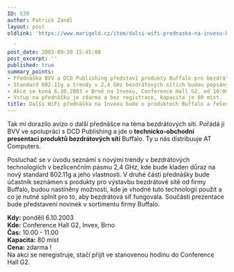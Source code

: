 ```yaml
---
ID: 539
author: Patrick Zandl
layout: post
oldlink: 'https://www.marigold.cz/item/dalsi-wifi-prednaska-na-invexu-bude-o-produktech-buffalo-a-reseni-pomoci-nich

  '
post_date: 2003-09-30 15:45:00
post_excerpt: ''
published: true
summary_points:
- Přednáška BVV a DCD Publishing představí produkty Buffalo pro bezdrátové sítě.
- Standard 802.11g a trendy v 2,4 GHz bezdrátových sítích budou popsány.
- Akce se koná 6.10.2003 v Brně na Invexu, Conference Hall G2, od 10:00.
- Vstup na přednášku je zdarma a bez registrace, kapacita je 80 míst.
title: Další WiFi přednáška na Invexu bude o produktech Buffalo a řešení pomocí nich
---
```


<p>
Tak mi dorazilo avízo o další přednášce na téma bezdrátových sítí. Pořádá ji BVV ve spolupráci s DCD Publishing a jde o<STRONG> technicko-obchodní presentaci produktů bezdrátových sítí</STRONG> Buffalo. Ty u nás distribuuje AT Computers. </p>

<p>
Posluchač se v úvodu seznámí s novými trendy v bezdrátových technologiích v bezlicenčním pásmu 2,4 GHz, kde bude kladen důraz na nový standard 802.11g a jeho vlastnosti. V druhé části přednášky bude účastník seznámen s produkty pro výstavbu bezdrátové sítě od firmy Buffalo, budou nastíněny možnosti, kde je vhodné tuto technologii použít a co je nutné splnit pro to, aby bezdrátová síť fungovala. Součástí prezentace bude představení novinek v sortimentu firmy Buffalo.</p>

<p>
<B>Kdy:</B> pondělí 6.10.2003<BR><B>Kde:</B> Conference Hall G2, Invex, Brno<BR><B>Čas:</B> 10.00 - 11.00<BR><B>Kapacita:</B> 80 míst<BR><B>Cena:</B> zdarma !<BR><SPAN class=335023510-25092003>Na akci se neregistruje, stačí přijít ve stanovenou hodinu do Conference Hall G2.</SPAN></FONT></FONT></FONT></p>